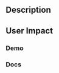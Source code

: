 ## Description
<!-- A summary of the change, the reason for its implementation, and relevent links. 
Include technical details required to understand the change. -->

## User Impact
<!-- Describe the impact of this change on the end-users. -->

### Demo
<!-- If relevent, include screenshots or a loom video to demonstrate the new behavior
**Include step-by-step instructions to enable functionality of the change-->

### Docs
<!--Link to documentation that has been updated.-->
